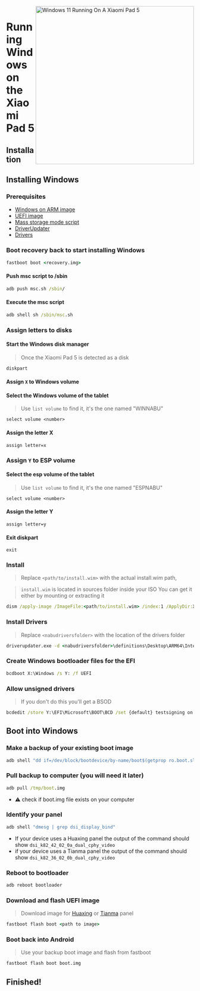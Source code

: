 <img align="right" src="https://raw.githubusercontent.com/erdilS/Port-Windows-11-Xiaomi-Pad-5/main/nabu.png" width="425" alt="Windows 11 Running On A Xiaomi Pad 5">


# Running Windows on the Xiaomi Pad 5

## Installation

## Installing Windows

### Prerequisites

- [Windows on ARM image](https://uupdump.net/)
- [UEFI image](/images/)
- [Mass storage mode script](../../../../releases/tag/1.0)
- [DriverUpdater](https://github.com/WOA-Project/DriverUpdater/releases/latest)
- [Drivers](https://github.com/map220v/MiPad5-drivers)

### Boot recovery back to start installing Windows

```cmd
fastboot boot <recovery.img>
```

#### Push msc script to /sbin

```cmd
adb push msc.sh /sbin/
```

#### Execute the msc script

```cmd
adb shell sh /sbin/msc.sh
```

### Assign letters to disks
  

#### Start the Windows disk manager

> Once the Xiaomi Pad 5 is detected as a disk

```cmd
diskpart
```


#### Assign `X` to Windows volume

#### Select the Windows volume of the tablet
> Use `list volume` to find it, it's the one named "WINNABU"

```diskpart
select volume <number>
```

#### Assign the letter X
```diskpart
assign letter=x
```

### Assign `Y` to ESP volume

#### Select the esp volume of the tablet
> Use `list volume` to find it, it's the one named "ESPNABU"

```diskpart
select volume <number>
```

#### Assign the letter Y

```diskpart
assign letter=y
```

#### Exit diskpart
```diskpart
exit
```

  
  

### Install

> Replace `<path/to/install.wim>` with the actual install.wim path,

> `install.wim` is located in sources folder inside your ISO
> You can get it either by mounting or extracting it

```cmd
dism /apply-image /ImageFile:<path/to/install.wim> /index:1 /ApplyDir:X:\
```

### Install Drivers

> Replace `<nabudriversfolder>` with the location of the drivers folder

```cmd
driverupdater.exe -d <nabudriversfolder>\definitions\Desktop\ARM64\Internal\nabu.txt -r <nabudriversfolder> -p X:
```

### Create Windows bootloader files for the EFI

```cmd
bcdboot X:\Windows /s Y: /f UEFI
```

### Allow unsigned drivers

> If you don't do this you'll get a BSOD

```cmd
bcdedit /store Y:\EFI\Microsoft\BOOT\BCD /set {default} testsigning on
```


## Boot into Windows

### Make a backup of your existing boot image

```cmd
adb shell "dd if=/dev/block/bootdevice/by-name/boot$(getprop ro.boot.slot_suffix) of=/tmp/boot.img"
```

### Pull backup to computer (you will need it later)

```cmd
adb pull /tmp/boot.img
```
- ⚠ check if boot.img file exists on your computer

### Identify your panel

```cmd
adb shell "dmesg | grep dsi_display_bind"
```

- If your device uses a Huaxing panel the output of the command should show ```dsi_k82_42_02_0a_dual_cphy_video```
- if your device uses a Tianma panel the output of the command should show ```dsi_k82_36_02_0b_dual_cphy_video```

### Reboot to bootloader 

```cmd
adb reboot bootloader
```

### Download and flash UEFI image
> Download image for [Huaxing](/../../raw/main/images/xiaomi-nabu_huaxing.img) or [Tianma](/../../raw/main/images/xiaomi-nabu_tianma.img) panel

```cmd
fastboot flash boot <path to image>
```

### Boot back into Android
> Use your backup boot image and flash from fastboot

```cmd
fastboot flash boot boot.img
```

## Finished!
